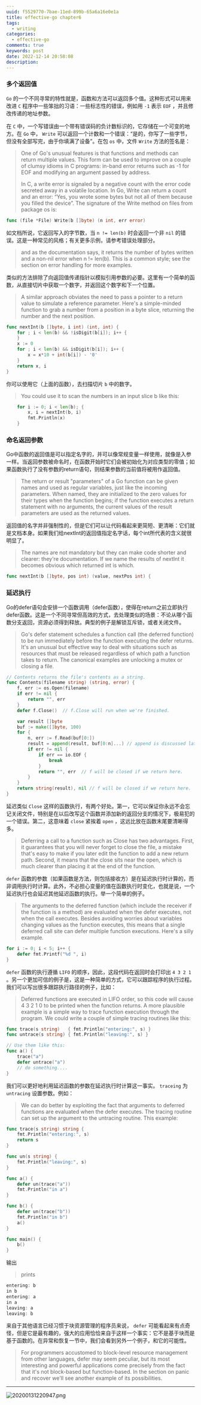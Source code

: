 ```yaml
---
uuid: f5529770-7bae-11ed-899b-65a6a16e0e1a
title: effective-go chapter6
tags:
  - writing
categories:
  - effective-go
comments: true
keywords: post
date: 2022-12-14 20:58:08
description:
---
```


<!--more-->
<!-- 1. 发布前：删除草稿的 uuid -->
<!-- 2. 发布后：补充tag，category -->

### 多个返回值

`Go` 的一个不同寻常的特性就是，函数和方法可以返回多个值。这种形式可以用来改进 `C` 程序中一些笨拙的习语：一些标志性的错误，例如用 `-1` 表示 `EOF` ，并且修改传递的地址参数。

在 `C` 中，一个写错误由一个带有错误码的负计数标识的，它存储在一个可变的地方。在 `Go` 中， `Write` 可以返回一个计数和一个错误：“是的，你写了一些字节，但没有全部写完，由于你填满了设备”。在包 `os` 中，文件 `Write` 方法的签名是：

> One of Go's unusual features is that functions and methods can return multiple values. This form can be used to improve on a couple of clumsy idioms in C programs: in-band error returns such as -1 for EOF and modifying an argument passed by address.
>
> In C, a write error is signaled by a negative count with the error code secreted away in a volatile location. In Go, Write can return a count and an error: “Yes, you wrote some bytes but not all of them because you filled the device”. The signature of the Write method on files from package os is:

```go
func (file *File) Write(b []byte) (n int, err error)
```

如文档所说，它返回写入的字节数，当 `n != len(b)` 时会返回一个非 `nil` 的错误。这是一种常见的风格；有关更多示例，请参考错误处理部分。

> and as the documentation says, it returns the number of bytes written and a non-nil error when n != len(b). This is a common style; see the section on error handling for more examples.

类似的方法排除了向返回值传递指针以模拟引用参数的必要。这里有一个简单的函数，从直接切片中获取一个数字，并返回这个数字和下一个位置。

> A similar approach obviates the need to pass a pointer to a return value to simulate a reference parameter. Here's a simple-minded function to grab a number from a position in a byte slice, returning the number and the next position.

```go
func nextInt(b []byte, i int) (int, int) {
    for ; i < len(b) && !isDigit(b[i]); i++ {
    }
    x := 0
    for ; i < len(b) && isDigit(b[i]); i++ {
        x = x*10 + int(b[i]) - '0'
    }
    return x, i
}
```

你可以使用它（上面的函数），去扫描切片 `b` 中的数字。

> You could use it to scan the numbers in an input slice b like this:

```go
    for i := 0; i < len(b); {
        x, i = nextInt(b, i)
        fmt.Println(x)
    }
```

### 命名返回参数

Go中函数的返回值是可以指定名字的，并可以像常规变量一样使用，就像是入参一样。当返回参数被命名时，在函数开始时它们会被初始化为对应类型的零值；如果函数执行了没有参数的return语句，则结果参数的当前值将被用作返回值。

> The return or result "parameters" of a Go function can be given names and used as regular variables, just like the incoming parameters. When named, they are initialized to the zero values for their types when the function begins; if the function executes a return statement with no arguments, the current values of the result parameters are used as the returned values.

返回值的名字并非强制性的，但是它们可以让代码看起来更简短、更清晰：它们就是文档本身。如果我们给nextInt的返回值指定名字话，每个int所代表的含义就很明显了。

> The names are not mandatory but they can make code shorter and clearer: they're documentation. If we name the results of nextInt it becomes obvious which returned int is which.

```go
func nextInt(b []byte, pos int) (value, nextPos int) {
```

### 延迟执行

Go的defer语句会安排一个函数调用（defer函数），使得在return之前立即执行defer函数。这是一个不同寻常但高效的方式，去处理类似的场景：不论从哪个函数分支返回，资源必须得到释放。典型的例子是解锁互斥锁，或者关闭文件。

> Go's defer statement schedules a function call (the deferred function) to be run immediately before the function executing the defer returns. It's an unusual but effective way to deal with situations such as resources that must be released regardless of which path a function takes to return. The canonical examples are unlocking a mutex or closing a file.

```go
// Contents returns the file's contents as a string.
func Contents(filename string) (string, error) {
    f, err := os.Open(filename)
    if err != nil {
        return "", err
    }
    defer f.Close()  // f.Close will run when we're finished.

    var result []byte
    buf := make([]byte, 100)
    for {
        n, err := f.Read(buf[0:])
        result = append(result, buf[0:n]...) // append is discussed later.
        if err != nil {
            if err == io.EOF {
                break
            }
            return "", err  // f will be closed if we return here.
        }
    }
    return string(result), nil // f will be closed if we return here.
}
```

延迟类似 `Close` 这样的函数执行，有两个好处。第一，它可以保证你永远不会忘记关闭文件，特别是在以后改写这个函数并添加新的返回分支的情况下，极易犯的一个错误。第二，这意味着 `close` 紧挨着 `open` ，这远比放在函数末尾要清晰得多。

> Deferring a call to a function such as Close has two advantages. First, it guarantees that you will never forget to close the file, a mistake that's easy to make if you later edit the function to add a new return path. Second, it means that the close sits near the open, which is much clearer than placing it at the end of the function.

`defer` 函数的参数（如果函数是方法，则包括接收方）是在延迟执行时计算的，而非调用执行时计算。此外，不必担心变量的值在函数执行时变化，也就是说，一个延迟执行也会延迟其他延迟函数的执行。举一个简单的例子。

> The arguments to the deferred function (which include the receiver if the function is a method) are evaluated when the defer executes, not when the call executes. Besides avoiding worries about variables changing values as the function executes, this means that a single deferred call site can defer multiple function executions. Here's a silly example.

```go
for i := 0; i < 5; i++ {
    defer fmt.Printf("%d ", i)
}
```

`defer` 函数的执行遵循 `LIFO` 的顺序，因此，这段代码在返回时会打印出 `4 3 2 1` 。另一个更加可信的例子是，这是一种简单的方式，它可以跟踪程序的执行过程。我们可以写出很多跟踪执行路径的例子，比如：

> Deferred functions are executed in LIFO order, so this code will cause 4 3 2 1 0 to be printed when the function returns. A more plausible example is a simple way to trace function execution through the program. We could write a couple of simple tracing routines like this:

```go
func trace(s string)   { fmt.Println("entering:", s) }
func untrace(s string) { fmt.Println("leaving:", s) }

// Use them like this:
func a() {
    trace("a")
    defer untrace("a")
    // do something....
}
```

我们可以更好地利用延迟函数的参数在延迟执行时计算这一事实。
`traceing` 为 `untracing` 设置参数。例如：

> We can do better by exploiting the fact that arguments to deferred functions are evaluated when the defer executes. The tracing routine can set up the argument to the untracing routine. This example:

```go
func trace(s string) string {
    fmt.Println("entering:", s)
    return s
}

func un(s string) {
    fmt.Println("leaving:", s)
}

func a() {
    defer un(trace("a"))
    fmt.Println("in a")
}

func b() {
    defer un(trace("b"))
    fmt.Println("in b")
    a()
}

func main() {
    b()
}
```

输出

> prints

```go
entering: b
in b
entering: a
in a
leaving: a
leaving: b
```

来自于其他语言已经习惯于块资源管理的程序员来说， `defer` 可能看起来有点奇怪，但是它是最有趣的，强大的应用恰恰来自于这样一个事实：它不是基于块而是基于函数的。在异常和恢复一节中，我们会看到另外一个例子，和它的可能性。

> For programmers accustomed to block-level resource management from other languages, defer may seem peculiar, but its most interesting and powerful applications come precisely from the fact that it's not block-based but function-based. In the section on panic and recover we'll see another example of its possibilities.


---
![20200131220947.png](images/leunggeorge.github.io-image-9.png)
